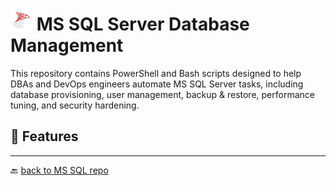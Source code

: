 #  <img src="../../Assets/pics/icons8-microsoft-sql-server-48.svg" width="35" alt="MS SQL server Database management"> MS SQL Server Database Management

This repository contains PowerShell and Bash scripts designed to help DBAs and DevOps engineers automate MS SQL Server tasks, including database provisioning, user management, backup & restore, performance tuning, and security hardening.

## 🚀 Features

---

🔙 [back to MS SQL repo](../)
